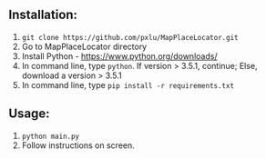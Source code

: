 ## Installation:

1. `git clone https://github.com/pxlu/MapPlaceLocator.git`
2. Go to MapPlaceLocator directory
3. Install Python - https://www.python.org/downloads/
4. In command line, type `python`. If version > 3.5.1, continue; 
  Else, download a version > 3.5.1
5. In command line, type `pip install -r requirements.txt`

## Usage:

1. `python main.py`
2. Follow instructions on screen.


